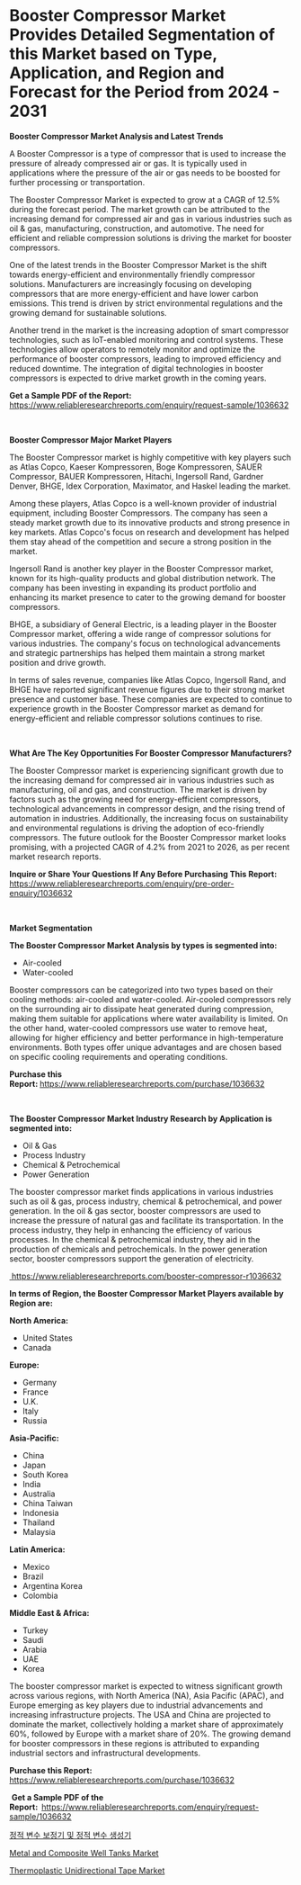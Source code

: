 <p><h1>Booster Compressor Market Provides Detailed Segmentation of this Market based on Type, Application, and Region and Forecast for the Period from 2024 - 2031</h1></p><p><strong>Booster Compressor Market Analysis and Latest Trends</strong></p>
<p><p>A Booster Compressor is a type of compressor that is used to increase the pressure of already compressed air or gas. It is typically used in applications where the pressure of the air or gas needs to be boosted for further processing or transportation.</p><p>The Booster Compressor Market is expected to grow at a CAGR of 12.5% during the forecast period. The market growth can be attributed to the increasing demand for compressed air and gas in various industries such as oil & gas, manufacturing, construction, and automotive. The need for efficient and reliable compression solutions is driving the market for booster compressors.</p><p>One of the latest trends in the Booster Compressor Market is the shift towards energy-efficient and environmentally friendly compressor solutions. Manufacturers are increasingly focusing on developing compressors that are more energy-efficient and have lower carbon emissions. This trend is driven by strict environmental regulations and the growing demand for sustainable solutions.</p><p>Another trend in the market is the increasing adoption of smart compressor technologies, such as IoT-enabled monitoring and control systems. These technologies allow operators to remotely monitor and optimize the performance of booster compressors, leading to improved efficiency and reduced downtime. The integration of digital technologies in booster compressors is expected to drive market growth in the coming years.</p></p>
<p><strong>Get a Sample PDF of the Report:&nbsp;</strong> <a href="https://www.reliableresearchreports.com/enquiry/request-sample/1036632">https://www.reliableresearchreports.com/enquiry/request-sample/1036632</a></p>
<p>&nbsp;</p>
<p><strong>Booster Compressor Major Market Players</strong></p>
<p><p>The Booster Compressor market is highly competitive with key players such as Atlas Copco, Kaeser Kompressoren, Boge Kompressoren, SAUER Compressor, BAUER Kompressoren, Hitachi, Ingersoll Rand, Gardner Denver, BHGE, Idex Corporation, Maximator, and Haskel leading the market.</p><p>Among these players, Atlas Copco is a well-known provider of industrial equipment, including Booster Compressors. The company has seen a steady market growth due to its innovative products and strong presence in key markets. Atlas Copco's focus on research and development has helped them stay ahead of the competition and secure a strong position in the market.</p><p>Ingersoll Rand is another key player in the Booster Compressor market, known for its high-quality products and global distribution network. The company has been investing in expanding its product portfolio and enhancing its market presence to cater to the growing demand for booster compressors.</p><p>BHGE, a subsidiary of General Electric, is a leading player in the Booster Compressor market, offering a wide range of compressor solutions for various industries. The company's focus on technological advancements and strategic partnerships has helped them maintain a strong market position and drive growth.</p><p>In terms of sales revenue, companies like Atlas Copco, Ingersoll Rand, and BHGE have reported significant revenue figures due to their strong market presence and customer base. These companies are expected to continue to experience growth in the Booster Compressor market as demand for energy-efficient and reliable compressor solutions continues to rise.</p></p>
<p>&nbsp;</p>
<p><strong>What Are The Key Opportunities For Booster Compressor Manufacturers?</strong></p>
<p><p>The Booster Compressor market is experiencing significant growth due to the increasing demand for compressed air in various industries such as manufacturing, oil and gas, and construction. The market is driven by factors such as the growing need for energy-efficient compressors, technological advancements in compressor design, and the rising trend of automation in industries. Additionally, the increasing focus on sustainability and environmental regulations is driving the adoption of eco-friendly compressors. The future outlook for the Booster Compressor market looks promising, with a projected CAGR of 4.2% from 2021 to 2026, as per recent market research reports.</p></p>
<p><strong>Inquire or Share Your Questions If Any Before Purchasing This Report:</strong> <a href="https://www.reliableresearchreports.com/enquiry/pre-order-enquiry/1036632">https://www.reliableresearchreports.com/enquiry/pre-order-enquiry/1036632</a></p>
<p>&nbsp;</p>
<p><strong>Market Segmentation</strong></p>
<p><strong>The Booster Compressor Market Analysis by types is segmented into:</strong></p>
<p><ul><li>Air-cooled</li><li>Water-cooled</li></ul></p>
<p><p>Booster compressors can be categorized into two types based on their cooling methods: air-cooled and water-cooled. Air-cooled compressors rely on the surrounding air to dissipate heat generated during compression, making them suitable for applications where water availability is limited. On the other hand, water-cooled compressors use water to remove heat, allowing for higher efficiency and better performance in high-temperature environments. Both types offer unique advantages and are chosen based on specific cooling requirements and operating conditions.</p></p>
<p><strong>Purchase this Report:&nbsp;</strong><a href="https://www.reliableresearchreports.com/purchase/1036632">https://www.reliableresearchreports.com/purchase/1036632</a></p>
<p>&nbsp;</p>
<p><strong>The Booster Compressor Market Industry Research by Application is segmented into:</strong></p>
<p><ul><li>Oil & Gas</li><li>Process Industry</li><li>Chemical & Petrochemical</li><li>Power Generation</li></ul></p>
<p><p>The booster compressor market finds applications in various industries such as oil & gas, process industry, chemical & petrochemical, and power generation. In the oil & gas sector, booster compressors are used to increase the pressure of natural gas and facilitate its transportation. In the process industry, they help in enhancing the efficiency of various processes. In the chemical & petrochemical industry, they aid in the production of chemicals and petrochemicals. In the power generation sector, booster compressors support the generation of electricity.</p></p>
<p><a href="https://www.reliableresearchreports.com/booster-compressor-r1036632">&nbsp;https://www.reliableresearchreports.com/booster-compressor-r1036632</a></p>
<p><strong>In terms of Region, the Booster Compressor Market Players available by Region are:</strong></p>
<p>
    <p> <strong> North America: </strong>
        <ul>
            <li>United States</li>
            <li>Canada</li>
        </ul>
        </p> 
    <p> <strong> Europe: </strong>
        <ul>
            <li>Germany</li>
            <li>France</li>
            <li>U.K.</li>
            <li>Italy</li>
            <li>Russia</li>
        </ul>
        </p> 
    <p> <strong> Asia-Pacific: </strong>
        <ul>
            <li>China</li>
            <li>Japan</li>
            <li>South Korea</li>
            <li>India</li>
            <li>Australia</li>
            <li>China Taiwan</li>
            <li>Indonesia</li>
            <li>Thailand</li>
            <li>Malaysia</li>
        </ul>
        </p> 
    <p> <strong> Latin America: </strong>
        <ul>
            <li>Mexico</li>
            <li>Brazil</li>
            <li>Argentina Korea</li>
            <li>Colombia</li>
        </ul>
        </p> 
    <p> <strong> Middle East & Africa: </strong>
        <ul>
            <li>Turkey</li>
            <li>Saudi</li>
            <li>Arabia</li>
            <li>UAE</li>
            <li>Korea</li>
        </ul>
    </p>
    </p>
<p><p>The booster compressor market is expected to witness significant growth across various regions, with North America (NA), Asia Pacific (APAC), and Europe emerging as key players due to industrial advancements and increasing infrastructure projects. The USA and China are projected to dominate the market, collectively holding a market share of approximately 60%, followed by Europe with a market share of 20%. The growing demand for booster compressors in these regions is attributed to expanding industrial sectors and infrastructural developments.</p></p>
<p><strong>Purchase this Report: </strong><a href="https://www.reliableresearchreports.com/purchase/1036632">https://www.reliableresearchreports.com/purchase/1036632</a></p>
<p>&nbsp;<strong>Get a Sample PDF of the Report:&nbsp;&nbsp;</strong><a href="https://www.reliableresearchreports.com/enquiry/request-sample/1036632">https://www.reliableresearchreports.com/enquiry/request-sample/1036632</a></p>
<p><strong></strong></p>
<p><p><a href="https://medium.com/@alanperkins1921/%EC%A0%95%EC%A0%81-var-%EC%BB%B4%ED%8E%9C%EC%84%B8%EC%9D%B4%ED%84%B0-%EB%B0%8F-%EC%A0%95%EC%A0%81-var-%EB%B0%9C%EC%A0%84%EA%B8%B0-%EC%8B%9C%EC%9E%A5-%EA%B7%9C%EB%AA%A8-%EB%B0%8F-%EC%8B%9C%EC%9E%A5-%EB%8F%99%ED%96%A5-%EC%99%84%EB%B2%BD%ED%95%9C-%EC%82%B0%EC%97%85-%EC%A0%84%EB%A7%9D-2024-2031-b9b8a0419a1c">정적 변수 보정기 및 정적 변수 생성기</a></p><p><a href="https://github.com/barbarakss89/Market-Research-Report-List-1/blob/main/metal-and-composite-well-tanks-market.md">Metal and Composite Well Tanks Market</a></p><p><a href="https://github.com/sofayahoo2023/Market-Research-Report-List-4/blob/main/thermoplastic-unidirectional-tape-market.md">Thermoplastic Unidirectional Tape Market</a></p></p>